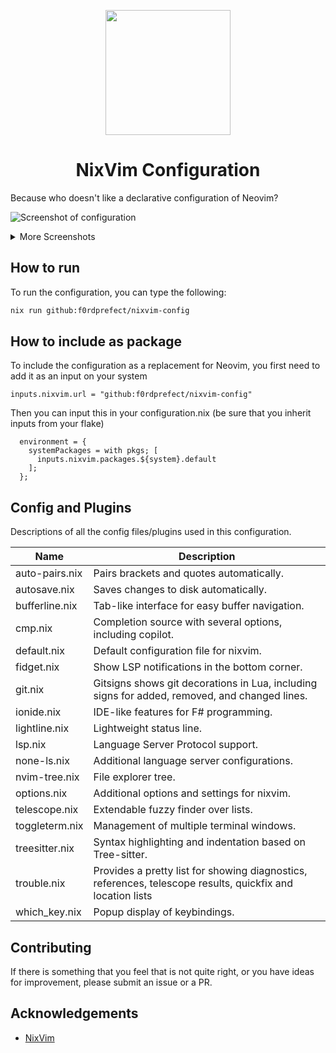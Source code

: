 <p align="center">
  <img src="/images/logo.png" width="200" />
</p>

<h1 align="center">NixVim Configuration</h1>
Because who doesn't like a declarative configuration of Neovim?

![Screenshot of configuration](/images/demo.png)
<details>
<summary>More Screenshots</summary>

![Screenshot of configuration](/images/copilot.png)
![Screenshot of configuration](/images/trouble.png)
</details>

## How to run

To run the configuration, you can type the following:

```bash
nix run github:f0rdprefect/nixvim-config
```

## How to include as package

To include the configuration as a replacement for Neovim, you first need to add it as an input on your system
```
inputs.nixvim.url = "github:f0rdprefect/nixvim-config"
```

Then you can input this in your configuration.nix (be sure that you inherit inputs from your flake)
```
  environment = {
    systemPackages = with pkgs; [
      inputs.nixvim.packages.${system}.default
    ];
  };
```

## Config and Plugins

Descriptions of all the config files/plugins used in this configuration.

| Name | Description |
| --- | --- |
| auto-pairs.nix | Pairs brackets and quotes automatically. |
| autosave.nix | Saves changes to disk automatically. |
| bufferline.nix | Tab-like interface for easy buffer navigation. |
| cmp.nix | Completion source with several options, including copilot. |
| default.nix | Default configuration file for nixvim. |
| fidget.nix | Show LSP notifications in the bottom corner. |
| git.nix | Gitsigns shows git decorations in Lua, including signs for added, removed, and changed lines. |
| ionide.nix | IDE-like features for F# programming. |
| lightline.nix | Lightweight status line. |
| lsp.nix | Language Server Protocol support. |
| none-ls.nix | Additional language server configurations. |
| nvim-tree.nix | File explorer tree. |
| options.nix | Additional options and settings for nixvim. |
| telescope.nix | Extendable fuzzy finder over lists. |
| toggleterm.nix | Management of multiple terminal windows. |
| treesitter.nix | Syntax highlighting and indentation based on Tree-sitter. |
| trouble.nix | Provides a pretty list for showing diagnostics, references, telescope results, quickfix and location lists | 
| which_key.nix | Popup display of keybindings. |

## Contributing

If there is something that you feel that is not quite right, or you have ideas for improvement, please submit an issue or a PR.


## Acknowledgements
 * [NixVim](https://github.com/nix-community/nixvim)

